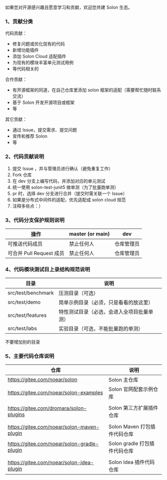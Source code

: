 如果您对开源感兴趣且愿意学习和贡献，欢迎您共建 Solon 生态。


### 1、贡献分类

代码贡献：

* 修复问题或优化现有的代码
* 新增功能插件
* 添加 Solon Cloud 适配插件
* 为现有的模块丰富单元测试用例
* 等代码相关的

合作贡献：

* 有开源框架的同道，在自己仓库里添加 solon 框架的适配（需要帮忙随时联系交流）
* 基于 Solon 开发开源项目或框架
* 等

其它贡献：

* 通过 Issue，提交需求、提交问题
* 宣传和推荐 Solon
* 等


### 2、代码贡献说明

1. 提交 Issue ，并与管理员进行确认（避免重复工作）
2. Fork 仓库
3. 在 dev 分支上编写代码，并添加对应的单元测试
4. 统一使用 solon-test-junit5 做单测（为了批量跑单测）
5. pr 时，选择 dev 分支进行合并（提交时需关联一个 Issue）
6. 如果是分布式中间件的适配，优先适配成 solon cloud 规范
7. 注释多些点：）

### 3、代码分支保护规则说明




| 操作 | master (or main)  | dev |
| -------- | -------- | -------- |
|  可推送代码成员  | 禁止任何人     | 仓库管理员     |
|  可合并 Pull Request 成员   | 禁止任何人     | 仓库管理员     |




### 4、代码模块测试目上录结构规范说明

| 目录                 | 说明                    |
|--------------------|-----------------------|
| src/test/benchmark | 压测目录（可选）              |
| src/test/demo      | 简单示例目录（必须，只是看看的放这里）   |
| src/test/features  | 特性测试目录（必选，会进入全项目批量单测） |
| src/test/labs      | 实验目录（可选，不能批量跑的单测）     |

不要增加别的目录


### 5、主要代码仓库说明


| 仓库 | 说明 | 
| -------- | -------- | 
| https://gitee.com/noear/solon     | Solon 主仓库     | 
| https://gitee.com/noear/solon-examples | Solon 官网配套示例仓库 |
| | |
| https://gitee.com/dromara/solon-plugins     | Solon 第三方扩展插件仓库     | 
| | |
| https://gitee.com/noear/solon-maven-plugin     | Solon Maven 打包插件代码仓库     | 
| https://gitee.com/noear/solon-gradle-plugin     | Solon gradle 打包插件代码仓库     | 
| | |
| https://gitee.com/noear/solon-idea-plugin     | Solon Idea 插件代码仓库     | 



